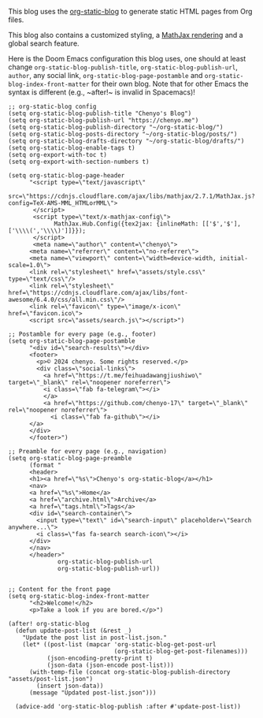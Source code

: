 This blog uses the [org-static-blog](https://github.com/bastibe/org-static-blog) to generate static HTML pages from Org files.

This blog also contains a customized styling, a [MathJax rendering](https://github.com/bastibe/org-static-blog/issues/72#issuecomment-1304825110) and a global search feature.

Here is the Doom Emacs configuration this blog uses, one should at least change `org-static-blog-publish-title`, `org-static-blog-publish-url`, `author`, any social link, `org-static-blog-page-postamble` and `org-static-blog-index-front-matter` for their own blog. Note that for other Emacs the syntax is different (e.g., ~after!~ is invalid in Spacemacs)!

``` emacs-lisp
;; org-static-blog config
(setq org-static-blog-publish-title "Chenyo's Blog")
(setq org-static-blog-publish-url "https://chenyo.me")
(setq org-static-blog-publish-directory "~/org-static-blog/")
(setq org-static-blog-posts-directory "~/org-static-blog/posts/")
(setq org-static-blog-drafts-directory "~/org-static-blog/drafts/")
(setq org-static-blog-enable-tags t)
(setq org-export-with-toc t)
(setq org-export-with-section-numbers t)

(setq org-static-blog-page-header
      "<script type=\"text/javascript\"
             src=\"https://cdnjs.cloudflare.com/ajax/libs/mathjax/2.7.1/MathJax.js?config=TeX-AMS-MML_HTMLorMML\">
       </script>
       <script type=\"text/x-mathjax-config\">
             MathJax.Hub.Config({tex2jax: {inlineMath: [['$','$'],['\\\\(','\\\\)']]}});
       </script>
       <meta name=\"author\" content=\"chenyo\">
      <meta name=\"referrer\" content=\"no-referrer\">
      <meta name=\"viewport\" content=\"width=device-width, initial-scale=1.0\">
      <link rel=\"stylesheet\" href=\"assets/style.css\" type=\"text/css\"/>
      <link rel=\"stylesheet\" href=\"https://cdnjs.cloudflare.com/ajax/libs/font-awesome/6.4.0/css/all.min.css\"/>
      <link rel=\"favicon\" type=\"image/x-icon\" href=\"favicon.ico\">
      <script src=\"assets/search.js\"></script>")

;; Postamble for every page (e.g., footer)
(setq org-static-blog-page-postamble
      "<div id=\"search-results\"></div>
      <footer>
        <p>© 2024 chenyo. Some rights reserved.</p>
        <div class=\"social-links\">
          <a href=\"https://t.me/feihuadawangjiushiwo\" target=\"_blank\" rel=\"noopener noreferrer\">
          <i class=\"fab fa-telegram\"></i>
          </a>
          <a href=\"https://github.com/chenyo-17\" target=\"_blank\" rel=\"noopener noreferrer\">
            <i class=\"fab fa-github\"></i>
      </a>
      </div>
      </footer>")

;; Preamble for every page (e.g., navigation)
(setq org-static-blog-page-preamble
      (format "
      <header>
      <h1><a href=\"%s\">Chenyo's org-static-blog</a></h1>
      <nav>
      <a href=\"%s\">Home</a>
      <a href=\"archive.html\">Archive</a>
      <a href=\"tags.html\">Tags</a>
      <div id=\"search-container\">
        <input type=\"text\" id=\"search-input\" placeholder=\"Search anywhere...\">
        <i class=\"fas fa-search search-icon\"></i>
      </div>
      </nav>
      </header>"
              org-static-blog-publish-url
              org-static-blog-publish-url))


;; Content for the front page
(setq org-static-blog-index-front-matter
      "<h2>Welcome!</h2>
      <p>Take a look if you are bored.</p>")

(after! org-static-blog
  (defun update-post-list (&rest _)
    "Update the post list in post-list.json."
    (let* ((post-list (mapcar 'org-static-blog-get-post-url
                              (org-static-blog-get-post-filenames)))
           (json-encoding-pretty-print t)
           (json-data (json-encode post-list)))
      (with-temp-file (concat org-static-blog-publish-directory "assets/post-list.json")
        (insert json-data))
      (message "Updated post-list.json")))

  (advice-add 'org-static-blog-publish :after #'update-post-list))
```
